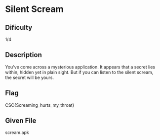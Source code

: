 # Silent Scream

## Dificulty
1/4

## Description
You've come across a mysterious application.
It appears that a secret lies within, hidden yet in plain sight.
But if you can listen to the silent scream, the secret will be yours.

## Flag
CSC{Screaming_hurts_my_throat}

## Given File
scream.apk
